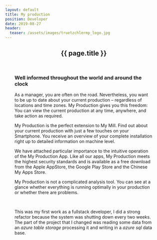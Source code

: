 ```yaml
---
layout: default
title: My production
position: Developer
date: 2019-08-27
header:
  teaser: /assets/images/truetzchlermp_logo.jpg
---
```


<div id="main" role="main">    
      <meta itemprop="headline" content="{{ page.title }}"/>
      <meta itemprop="description" content="{{ page.header.description }}"/>
      <div class="page__inner-wrap" style="margin: 30px;">
      <div class="project-container">        
        <section class="page__content" itemprop="text">
        <header>
          <h1 id="page-title" class="page__title" itemprop="headline">{{ page.title }}</h1>
        </header>
            <h3>Well informed throughout the world and around the clock</h3>
            <p>As a manager, you are often on the road. Nevertheless, you want to be up to date about your current production – regardless of locations and time zones. My Production gives you this freedom: You can view the current production at any time, anywhere, and take action as required.</p>
            <p>My Production is the perfect extension to My Mill. Find out about your current production with just a few touches on your Smartphone. You receive an overview of your complete installation right up to detailed information on machine level.</p>
            <p>We have attached particular importance to the intuitive operation of the My Production App. Like all our apps, My Production meets the highest security standards and is available as a free download from the Apple AppStore, the Google Play Store and the Chinese My Apps Store.</p>
            <p>My Production is not a complicated analysis tool. You can see at a glance whether everything is running optimally in your production or whether there are problems. </p>
            <br/>
            <p>This was my first work as a fullstack developer, I did a strong refactor because the system was shutting down every two weeks. The part of the project that I changed was reading some data from an <span style="font-style:italic;">azure table storage</span> processing it and writing in a <span style="font-style:italic;">azure sql</span> data base.</p>
        </section>
         </div>
       </div>       
</div>